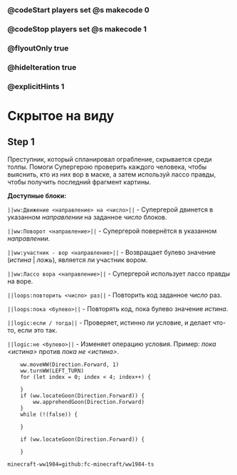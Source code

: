 ### @codeStart players set @s makecode 0
### @codeStop players set @s makecode 1

### @flyoutOnly true
### @hideIteration true
### @explicitHints 1

# Скрытое на виду

## Step 1
Преступник, который спланировал ограбление, скрывается среди толпы. Помоги Супергерою проверить каждого человека, чтобы выяснить, кто из них вор в маске, а затем используй лассо правды, чтобы получить последний фрагмент картины.

**Доступные блоки:**

``||ww:Движение <направление> на <число>||`` - Супергерой двинется в указанном *направлении* на заданное *число* блоков.

``||ww:Поворот <направление>||`` - Супергерой повернётся в указанном *направлении*.

``||ww:участник - вор <направление>||`` - Возвращает булево значение (*истина* | *ложь*), является ли участник вором.

``||ww:Лассо вора <направление>||`` - Супергерой использует лассо правды на воре.

``||loops:повторить <число> раз||`` - Повторить код заданное *число* раз.

``||loops:пока <булево>||`` - Повторять код, пока булево значение *истина*.

``||logic:если / тогда||`` - Проверяет, истинно ли условие, и делает что-то, если это так.

``||logic:не <булево>||`` - Изменяет операцию условия. Пример: *пока <истина>* против *пока не <истина>*.

```ghost
    ww.moveWW(Direction.Forward, 1)
    ww.turnWW(LEFT_TURN)
    for (let index = 0; index < 4; index++) {
        
    }
    if (ww.locateGoon(Direction.Forward)) {
        ww.apprehendGoon(Direction.Forward)
    }
    while (!(false)) {
        
    }	
```
```template
    if (ww.locateGoon(Direction.Forward)) {

    }
```
```package
minecraft-ww1984=github:fc-minecraft/ww1984-ts
```
